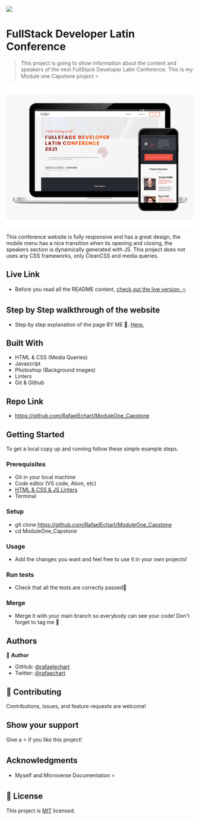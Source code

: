 ![](https://img.shields.io/badge/Microverse-blueviolet)

# FullStack Developer Latin Conference

> This project is going to show information about the content and speakers of the next FullStack Developer Latin Conference. This is my Module one Capstone project ⭐️

![screenshot](./assets/img/app_screenshot.png)

This conference website is fully responsive and has a great design, the mobile menu has a nice transition when its opening and closing, the speakers section is dynamically generated with JS. This project does not uses any CSS frameworks, only CleanCSS and media queries. 

## Live Link

- Before you read all the README content, [check out the live version. ⭐️](https://rafaelechart.github.io/ModuleOne_Capstone/) 


## Step by Step walkthrough of the website

- Step by step explanation of the page BY ME 🤝. [Here.](https://www.loom.com/share/c6ab47967f80494c8aab1b1310655975) 



## Built With

- HTML & CSS (Media Queries)
- Javascript
- Photoshop (Background images)
- Linters
- Git & Github

## Repo Link

- https://github.com/RafaelEchart/ModuleOne_Capstone

## Getting Started

To get a local copy up and running follow these simple example steps.

### Prerequisites

- Git in your local machine
- Code editor (VS code, Atom, etc)
- [HTML & CSS & JS Linters](https://github.com/microverseinc/linters-config/tree/master/html-css-js)
- Terminal

### Setup

- git clone https://github.com/RafaelEchart/ModuleOne_Capstone
- cd ModuleOne_Capstone

### Usage

- Add the changes you want and feel free to use it in your own projects!

### Run tests

- Check that all the tests are correctly passed🤝

### Merge

- Merge it with your main branch so everybody can see your code! Don't forget to tag me 🤝



## Authors

👤 **Author**

- GitHub: [@rafaelechart](https://github.com/rafaelechart)
- Twitter: [@rafaechart](https://twitter.com/rafaechart)



## 🤝 Contributing

Contributions, issues, and feature requests are welcome!


## Show your support

Give a ⭐️ if you like this project!

## Acknowledgments

- Myself and Microverse Documentation ⭐️

## 📝 License

This project is [MIT](./MIT.md) licensed.
